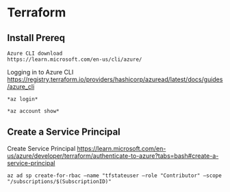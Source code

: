 # Terraform

## Install Prereq

```
Azure CLI download
https://learn.microsoft.com/en-us/cli/azure/
```

Logging in to Azure CLI https://registry.terraform.io/providers/hashicorp/azuread/latest/docs/guides/azure_cli

```
*az login*

*az account show*
```

## Create a Service Principal

Create Service Principal https://learn.microsoft.com/en-us/azure/developer/terraform/authenticate-to-azure?tabs=bash#create-a-service-principal

```
az ad sp create-for-rbac –name "tfstateuser –role "Contributor" –scope "/subscriptions/$(SubscriptionID)"
```
